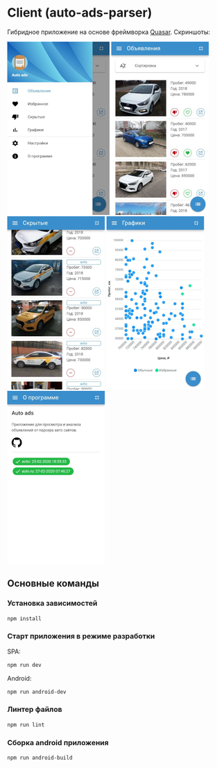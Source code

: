 # Client (auto-ads-parser)

Гибридное приложение на основе фреймворка [Quasar](https://quasar.dev/). Скриншоты:

![1](img/1.jpg "1") ![2](img/2.jpg "2")  
![3](img/3.jpg "3") ![5](img/5.jpg "5")   
![4](img/4.jpg "4")  

## Основные команды
### Установка зависимостей
```bash
npm install
```

### Старт приложения в режиме разработки
SPA:
```bash
npm run dev
```

Android:
```bash
npm run android-dev
```

### Линтер файлов
```bash
npm run lint
```

### Сборка android приложения
```bash
npm run android-build
```
